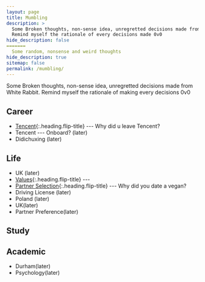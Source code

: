 ```yaml
---
layout: page
title: Mumbling
description: >
  Some Broken thoughts, non-sense idea, unregretted decisions made from White Rabbit.
  Remind myself the rationale of every decisions made 0v0
hide_description: false
=======
  Some random, nonsense and weird thoughts
hide_description: true
sitemap: false
permalink: /mumbling/
---
```

Some Broken thoughts, non-sense idea, unregretted decisions made from White Rabbit.
Remind myself the rationale of making every decisions 0v0

## Career
* [Tencent](tencent.md){:.heading.flip-title} --- Why did u leave Tencent?
* Tencent --- Onboard? (later)
* Didichuxing (later)

## Life
* UK (later)
* [Values](inclusiveness.md){:.heading.flip-title}  --- 
* [Partner Selection](vegan.md){:.heading.flip-title}  --- Why did you date a vegan?
* Driving License (later)
* Poland (later)
* UK(later)
* Partner Preference(later)


## Study

## Academic
* Durham(later)
* Psychology(later)


<!---* [LICENSE]{:.heading.flip-title} --- The license of this project.
[LICENSE]: ../LICENSE.md
--->